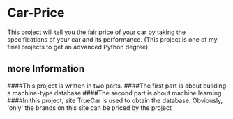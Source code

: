 # Car-Price
This project will tell you the fair price of your car by taking the specifications of your car and its performance. (This project is one of my final projects to get an advanced Python degree)
## more Information
####This project is written in two parts.
####The first part is about building a machine-type database
####The second part is about machine learning
####In this project, site TrueCar is used to obtain the database. Obviously, 'only' the brands on this site can be priced by the project
